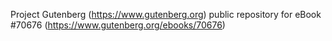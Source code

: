 Project Gutenberg (https://www.gutenberg.org) public repository for
eBook #70676 (https://www.gutenberg.org/ebooks/70676)
